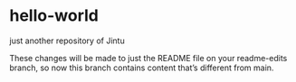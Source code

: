 # hello-world
just another repository of Jintu


These changes will be made to just the README file on your readme-edits branch, so now this branch contains content that’s different from main.
